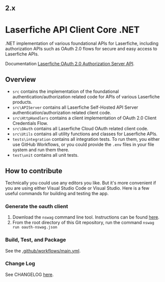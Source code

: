 ## 2.x

# Laserfiche API Client Core .NET
.NET implementation of various foundational APIs for Laserfiche, including authorization APIs such as OAuth 2.0 flows for secure and easy access to Laserfiche APIs.

Documentation [Laserfiche OAuth 2.0 Authorization Server API](https://developer.laserfiche.com/libraries.html).

## Overview
- `src` contains the implementation of the foundational authentication/authorization related code for APIs of various Laserfiche products.
- `src\APIServer` contains all Laserfiche Self-Hosted API Server authentication/authorization related client code.
- `src\HttpHandlers` contains a client implementation of OAuth 2.0 Client Credentials Flow.
- `src\OAuth` contains all Laserfiche Cloud OAuth related client code.
- `src\Utils` contains all utility functions and classes for Laserfiche APIs.
- `tests\integration` contains all integration tests. To run them, you either use GitHub Workflows, or you could provide the `.env` files in your file system and run them there.
- `test\unit` contains all unit tests.

## How to contribute
Technically you could use any editors you like. But it's more convenient if you are using either Visual Studio Code or Visual Studio. Here is a few useful commands for building and testing the app.

### Generate the oauth client
1. Download the `nswag` command line tool. Instructions can be found [here](https://github.com/RicoSuter/NSwag/wiki/CommandLine).
2. From the root directory of this Git repository, run the command `nswag run oauth-nswag.json`


### Build, Test, and Package

See the [.github/workflows/main.yml](https://github.com/Laserfiche/lf-api-client-core-dotnet/blob/HEAD/.github/workflows/main.yml).

### Change Log

See CHANGELOG [here](https://github.com/Laserfiche/lf-api-client-core-dotnet/blob/HEAD/CHANGELOG.md).
